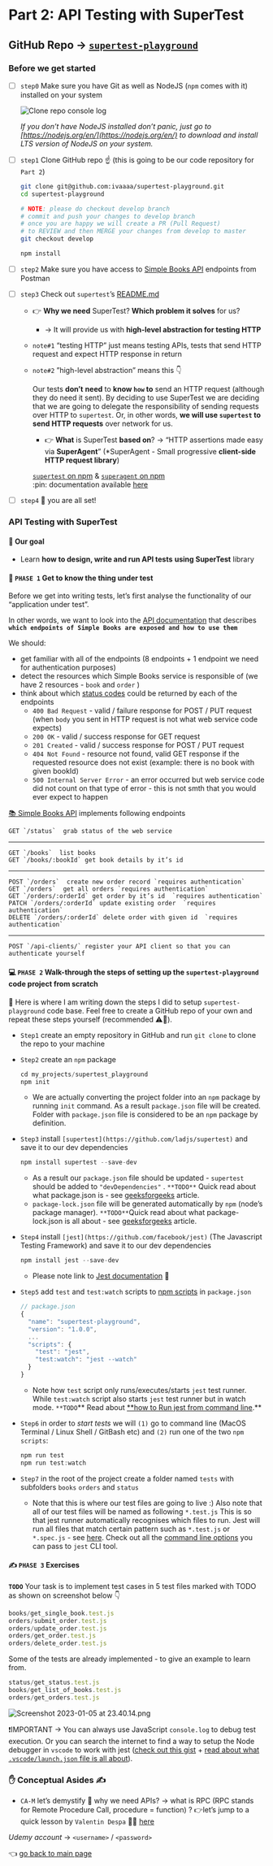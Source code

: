 # Part 2: API Testing with SuperTest

## GitHub Repo → [`supertest-playground`](https://github.com/ivaaaa/supertest-playground)

### Before we get started

- [ ]  `step0` Make sure you have Git as well as NodeJS (`npm` comes with it) installed on your system
    
    ![Clone repo console log](/assets/part2/Part2_1.png)
    
    *If you don’t have NodeJS installed don’t panic, just go to [https://nodejs.org/en/](https://nodejs.org/en/) to download and install LTS version of NodeJS on your system.* 
- [ ]  `step1` Clone GitHub repo :point_up: (this is going to be our code repository for `Part 2`)
    
    ```bash
    git clone git@github.com:ivaaaa/supertest-playground.git
    cd supertest-playground 
    
    # NOTE: please do checkout develop branch 
    # commit and push your changes to develop branch 
    # once you are happy we will create a PR (Pull Request)
    # to REVIEW and then MERGE your changes from develop to master 
    git checkout develop 
    
    npm install
    ```
- [ ]  `step2` Make sure you have access to [Simple Books API](https://github.com/vdespa/introduction-to-postman-course/blob/main/simple-books-api.md)  endpoints from Postman
- [ ]  `step3` Check out `supertest`’s  [README.md](https://github.com/ladjs/supertest#readme)
    - 👉 **Why we need** SuperTest? **Which problem it solves** for us? 
    
      - → It will provide us with **high-level abstraction for testing HTTP** 
    
    - `note#1` “testing HTTP” just means testing APIs, tests that send HTTP request and expect HTTP response in return
    
    - `note#2` ”high-level abstraction” means this 👇
    
      Our tests **don’t** **need** to **know `how` to** send an HTTP request (although they do need it sent). By deciding to use SuperTest we are deciding that we are going to delegate the responsibility of sending requests over HTTP to `supertest`. Or, in other words, **we will use `supertest` to send HTTP requests** over network for us.
    
      - 👉 **What** is SuperTest **based on**? → “HTTP assertions made easy via **SuperAgent**”  (*SuperAgent - Small progressive **client-side HTTP request library**)
    
      [`supertest` on npm](https://www.npmjs.com/package/supertest) & [`superagent` on npm](https://www.npmjs.com/package/superagent)   
      :pin: documentation available [here](https://ladjs.github.io/superagent/) 
- [ ]  `step4` 🎉 you are all set!

### API Testing with SuperTest

#### 🎯 Our goal

- Learn **how to design, write and run API tests** **using SuperTest** library

#### 👀 `PHASE 1` **Get to know the thing under test**

Before we get into writing tests, let’s first analyse the functionality of our “application under test”. 

In other words, we want to look into the [API documentation](https://github.com/vdespa/introduction-to-postman-course/blob/main/simple-books-api.md) that describes **`which endpoints of Simple Books are exposed and how to use them`** 

We should: 
- get familiar with all of the endpoints (8 endpoints + 1 endpoint we need for authentication purposes)
- detect the resources which Simple Books service is responsible of (we have 2 resources - `book` and `order` )
- think about which [status codes](https://www.w3.org/Protocols/HTTP/HTRESP.html) could be returned by each of the endpoints
    - `400 Bad Request` - valid / failure response for POST / PUT request (when `body` you sent in HTTP request is not what web service code expects)
    - `200 OK` - valid / success response for GET request
    - `201 Created` - valid / success response for POST / PUT request
    - `404 Not Found` - resource not found, valid GET response if the requested resource does not exist (example: there is no book with given bookId)
    - `500 Internal Server Error` - an error occurred but web service code did not count on that type of error - this is not smth that you would ever expect to happen
    
[📚 Simple Books API](https://github.com/vdespa/introduction-to-postman-course/blob/main/simple-books-api.md) implements following endpoints

  ```
  GET `/status`  grab status of the web service 
  ```

  ---

  ```
  GET `/books`  list books 
  GET `/books/:bookId` get book details by it’s id 
  ```
  ---

  ```
  POST `/orders`  create new order record `requires authentication`
  GET `/orders`  get all orders `requires authentication`
  GET `/orders/:orderId` get order by it’s id  `requires authentication`
  PATCH `/orders/:orderId` update existing order  `requires authentication`
  DELETE `/orders/:orderId` delete order with given id  `requires authentication`
  ```

  ---

  ```
  POST `/api-clients/` register your API client so that you can authenticate yourself
  ```

#### 💻 `PHASE 2` **Walk-through the steps of setting up the `supertest-playground` code project from scratch**

📌 Here is where I am writing down the steps I did to setup `supertest-playground` code base. Feel free to create a GitHub repo of your own and repeat these steps yourself (recommended ⚠️🙏).

- `Step1` create an empty repository in GitHub and run `git clone` to clone the repo to your machine 
- `Step2` create an `npm` package 

  ```jsx
  cd my_projects/supertest_playground
  npm init 
  ```
  - We are actually converting the project folder into an `npm` package by running `init` command. As a result `package.json` file will be created. Folder with `package.json` file is considered to be an `npm` package by definition.
- `Step3` install `[supertest](https://github.com/ladjs/supertest)` and save it to our dev dependencies 
  ```jsx
  npm install supertest --save-dev
  ```
     - As a result our `package.json` file should be updated - `supertest` should be added to `"devDependencies"` . `**TODO**` Quick read about what package.json is - see [geeksforgeeks](https://www.geeksforgeeks.org/node-js-package-json/) article.
     - `package-lock.json` file will be generated automatically by `npm` (node’s package manager). `**TODO**`Quick read about what package-lock.json is all about - see [geeksforgeeks](https://www.geeksforgeeks.org/difference-between-package-json-and-package-lock-json-files/) article.
- `Step4`  install `[jest](https://github.com/facebook/jest)`  (The Javascript Testing Framework) and save it to our dev dependencies
  ```jsx
  npm install jest --save-dev 
  ```
  - Please note link to [Jest documentation](https://jestjs.io/docs/getting-started) 📌
- `Step5` add `test` and `test:watch` scripts to [npm scripts](https://docs.npmjs.com/cli/v9/using-npm/scripts) in `package.json` 
  ```jsx
  // package.json
  {
    "name": "supertest-playground",
    "version": "1.0.0",
    ...
    "scripts": {
      "test": "jest",
      "test:watch": "jest --watch"
    }
  }
  ```
  - Note how `test` script only runs/executes/starts `jest` test runner. While `test:watch` script also starts `jest` test runner but in watch mode. `**TODO`** Read about [**how to Run jest from command line](https://jestjs.io/docs/cli#running-from-the-command-line).** 
- `Step6` in order to *start tests* we will `(1)` go to command line (MacOS Terminal / Linux Shell / GitBash etc) and `(2)` run one of the two `npm scripts`:   
  ```jsx
  npm run test 
  npm run test:watch
  ```
- `Step7` in the root of the project create a folder named `tests` with subfolders `books` `orders` and `status`
  - Note that this is where our test files are going to live :) Also note that all of our test files will be named as following `*.test.js` This is so that jest runner automatically recognises which files to run. Jest will run all files that match certain pattern such as `*.test.js` or `*.spec.js` - see [here](https://jestjs.io/docs/configuration#testregex-string--arraystring). Check out all the [command line options](https://jestjs.io/docs/cli) you can pass to `jest` CLI tool.

#### ✍️ `PHASE 3` **Exercises**

**`TODO`** Your task is to implement test cases in 5 test files marked with TODO as shown on screenshot below 👇 
  ```jsx
  books/get_single_book.test.js
  orders/submit_order.test.js
  orders/update_order.test.js
  orders/get_order.test.js
  orders/delete_order.test.js
  ```

Some of the tests are already implemented - to give an example to learn from. 

  ```jsx
  status/get_status.test.js
  books/get_list_of_books.test.js
  orders/get_orders.test.js
  ```

  ![Screenshot 2023-01-05 at 23.40.14.png](/assets/part2/Part2_2.png)

❗IMPORTANT → You can always use JavaScript `console.log` to debug test execution. Or you can search the internet to find a way to setup the Node debugger in `vscode` to work with jest ([check out this gist](https://gist.github.com/jherax/231b2dda7f9cce20e13f4590594fdb70) + [read about what `.vscode/launch.json` file is all about](https://code.visualstudio.com/docs/editor/debugging#_launch-configurations)).

### ✋ Conceptual Asides ✍️

- `CA-M`  let’s demystify 🔎 why we need APIs? → what is RPC (RPC stands for Remote Procedure Call, procedure = function) ? 👉let’s jump to a quick lesson by `Valentin Despa` 🧑‍🏫 [here](https://www.youtube.com/watch?v=MdaGuP6-bKs)

*Udemy account* → `<username>` / `<password>`  

:point_left: [go back to main page](../README.md)